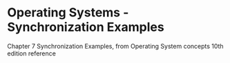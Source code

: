 # Operating Systems - Synchronization Examples

Chapter 7 Synchronization Examples, from Operating System concepts 10th edition reference


